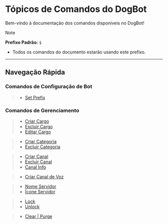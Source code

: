 # Tópicos de Comandos do DogBot

Bem-vindo à documentação dos comandos disponíveis no DogBot!


> [!NOTE]
> **Prefixo Padrão:** `$`
> * Todos os comandos do documento estarão usando este prefixo.

---

## Navegação Rápida

### Comandos de Configuração de Bot
> * [Set Prefix](setprefix.md)

### Comandos de Gerenciamento
> * [Criar Cargo](criarcargo.md)
> * [Excluir Cargo](excluircargo.md)
> * [Editar Cargo](editarcargo.md)

> * [Criar Categoria](criarcategoria.md)
> * [Excluir Categoria](excluircategoria.md)

> * [Criar Canal](criarcanal.md)
> * [Excluir Canal](excluircanal.md)
> * [Canal Info](canalinfo.md)

> * [Criar Canal de Voz](criarcanalvoz.md)

> * [Nome Servidor](nomeservidor.md)
> * [Ícone Servidor](iconeservidor.md)

> * [Lock](lock.md)
> * [Unlock](unlock.md)

> * [Clear | Purge](clear.md)
